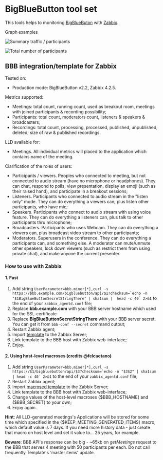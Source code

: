 # BigBlueButton tool set
This tools helps to monitoring [BigBlueButon](https://github.com/bigbluebutton/bigbluebutton) with [Zabbix](https://www.zabbix.com).

Graph examples

![Summary traffic / participants](https://user-images.githubusercontent.com/12827470/109484184-30a68c80-7a91-11eb-99c3-8bcaf19e11be.png)

![Total number of participants](https://user-images.githubusercontent.com/12827470/109484442-7cf1cc80-7a91-11eb-9d3b-df1b7f5825e0.png)



## BBB integration/template for Zabbix
Tested on:

- Production mode: BigBlueButton v2.2, Zabbix 4.2.5.

Metrics supported:
- Meetings: total count, running count, used as breakout room, meetings with joined participants & recording possibility;
- Participants: total count, moderators count, listeners & speakers & broadcasters;
- Recordings: total count, processing, processed, published, unpublished, deleted; size of raw & published recordings.

LLD available for:
- Meetings. All individual metrics will placed to the application which contains name of the meeting.

Clarification of the roles of users:
- Participants / viewers. Peoples who connected to meeting, but not connected to audio stream (have no microphone or headphones). They can chat, respond to polls, view presentation, display an emoji (such as their raised hand), and participate in a breakout sessions;
- Listeners. Participants who connected to audio stream in the "listen only" mode. They can do everything a viewers can, plus listen other participants, who have mic;
- Speakers. Participants who connect to audio stream with using voice feature. They can do everything a listeners can, plus talk to other participants thru microphone;
- Broadcasters. Participants who uses Webcam. They can do everything a viewers can, plus broadcast video stream to other participants;
- Moderators. Superusers in the conference. They can do everything a participants can, and something else. A moderator can mute/unmute other speakers, lock down viewers (such as restrict them from using private chat), and make anyone the current presenter. 

### How to use with Zabbix
#### 1. Fast

1. Add string ``UserParameter=bbb.miner[*],curl -s https://bbb.example.com/bigbluebutton/api/$1?checksum=`echo -n "$1BigBlueButtonSecretStringThere" | sha1sum |  head -c 40` 2>&1`` to the end of your ``zabbix_agentd.conf`` file;
2. Replace **bbb.example.com** with your BBB server hostname which used for the SSL-certificate
3. Replace **BigBlueButtonSecretStringThere** with your BBB server secret. You can get it from ``bbb-conf --secret`` command output;
4. Restart Zabbix agent;
5. Import [template](https://github.com/zbx-sadman/BigBlueButton/tree/master/Zabbix_Templates) to the Zabbix Server;
6. Link template to the BBB host with Zabbix web-interface;
7. Enjoy.

#### 2. Using host-level macroses (credits @felcaetano)

1. Add string ``UserParameter=bbb.miner[*],curl -s https://$1/bigbluebutton/api/$3?checksum=`echo -n "$3$2" | sha1sum | head -c 40` 2>&1`` to the end of your ``zabbix_agentd.conf`` file;
2. Restart Zabbix agent;
3. Import [macrosed template](https://github.com/zbx-sadman/BigBlueButton/tree/master/Zabbix_Templates) to the Zabbix Server;
4. Link template to the BBB host with Zabbix web-interface;
5. Change values of the host-level macroses {$BBB_HOSTNAME} and {$BBB_SECRET} to your own;
7. Enjoy again.

**Hint**: All LLD-generated meetings's Applications will be stored for some time which specified in the {$KEEP_MEETING_GENERATED_ITEMS} macro, which default value is 7 days. If you need more history data - just create that macro on host level and set it value to... 25 years, for example.

**Beware**: BBB API's response can be big - ~65kb on _getMeetings_ request to the BBB that serves 4 meeting with 50 participants per each. Do not call frequently Template's 'master items' update.
